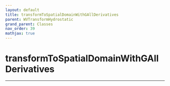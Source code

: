 ```yaml
---
layout: default
title: transformToSpatialDomainWithGAllDerivatives
parent: WVTransformHydrostatic
grand_parent: Classes
nav_order: 39
mathjax: true
---
```


#  transformToSpatialDomainWithGAllDerivatives




---


